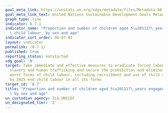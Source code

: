 ```yaml
---
goal_meta_link: https://unstats.un.org/sdgs/metadata/files/Metadata-08-07-01.pdf
goal_meta_link_text: United Nations Sustainable Development Goals Metadata (pdf 525kB)
graph_type: line
indicator: 8.7.1
indicator_name: "Proportion and number of children aged 5\u201117\_years engaged in\
  \ child labour, by sex and age"
indicator_sort_order: 08-07-01
layout: indicator
permalink: /8-7-1/
published: true
reporting_status: notstarted
sdg_goal: '8'
target: Take immediate and effective measures to eradicate forced labour, end modern
  slavery and human trafficking and secure the prohibition and elimination of the
  worst forms of child labour, including recruitment and use of child soldiers, and
  by 2025 end child labour in all its forms
target_id: '8.7'
title: "Proportion and number of children aged 5\u201117\_years engaged in child labour,\
  \ by sex and age"
un_custodian_agency: ILO,UNICEF
un_designated_tier: '2'
---
```

